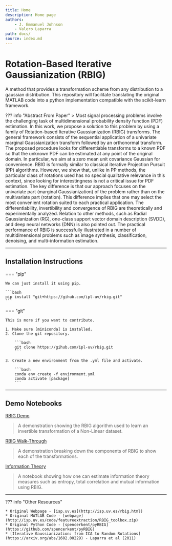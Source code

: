 ```yaml
---
title: Home
description: Home page
authors:
    - J. Emmanuel Johnson
    - Valero Laparra
path: docs/
source: index.md
---
```

# Rotation-Based Iterative Gaussianization (RBIG)

A method that provides a transformation scheme from any distribution to a gaussian distribution. This repository will facilitate translating the original MATLAB code into a python implementation compatible with the scikit-learn framework.


??? info "Abstract From Paper"
    > Most signal processing problems involve the challenging task of multidimensional probability density function (PDF) estimation. In this work, we propose a solution to this problem by using a family of Rotation-based Iterative Gaussianization (RBIG) transforms. The general framework consists of the sequential application of a univariate marginal Gaussianization transform followed by an orthonormal transform. The proposed procedure looks for differentiable transforms to a known PDF so that the unknown PDF can be estimated at any point of the original domain. In particular, we aim at a zero mean unit covariance Gaussian for convenience. RBIG is formally similar to classical iterative Projection Pursuit (PP) algorithms. However, we show that, unlike in PP methods, the particular class of rotations used has no special qualitative relevance in this context, since looking for interestingness is not a critical issue for PDF estimation. The key difference is that our approach focuses on the univariate part (marginal Gaussianization) of the problem rather than on the multivariate part (rotation). This difference implies that one may select the most convenient rotation suited to each practical application. The differentiability, invertibility and convergence of RBIG are theoretically and experimentally analyzed. Relation to other methods, such as Radial Gaussianization (RG), one-class support vector domain description (SVDD), and deep neural networks (DNN) is also pointed out. The practical performance of RBIG is successfully illustrated in a number of multidimensional problems such as image synthesis, classification, denoising, and multi-information estimation.

---

## Installation Instructions

=== "pip"

    We can just install it using pip.

    ```bash
    pip install "git+https://gihub.com/ipl-uv/rbig.git"
    ```

=== "git"

    This is more if you want to contribute.

    1. Make sure [miniconda] is installed.
    2. Clone the git repository.

        ```bash
        git clone https://gihub.com/ipl-uv/rbig.git
        ```
   
    3. Create a new environment from the .yml file and activate.

        ```bash
        conda env create -f environment.yml
        conda activate [package]
        ```


---

## Demo Notebooks

[RBIG Demo](notebooks/rbig_demo)
> A demonstration showing the RBIG algorithm used to learn an invertible transformation of a Non-Linear dataset.

[RBIG Walk-Through](notebooks/innf_demo)
> A demonstration breaking down the components of RBIG to show each of the transformations.

[Information Theory](notebooks/rbig_walkthrough)
> A notebook showing how one can estimate information theory measures such as entropy, total correlation and mutual information using RBIG.

---

??? info "Other Resources"

    * Original Webpage - [isp.uv.es](http://isp.uv.es/rbig.html)
    * Original MATLAB Code - [webpage](http://isp.uv.es/code/featureextraction/RBIG_toolbox.zip)
    * Original Python Code - [spencerkent/pyRBIG](https://github.com/spencerkent/pyRBIG)
    * [Iterative Gaussianization: from ICA to Random Rotations](https://arxiv.org/abs/1602.00229) - Laparra et al (2011)
